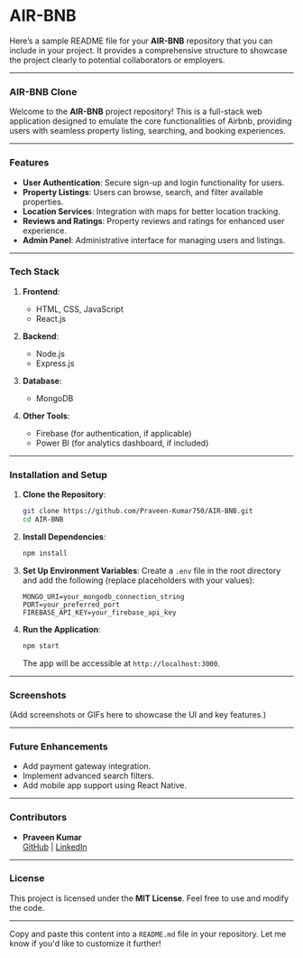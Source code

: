 # AIR-BNB
Here’s a sample README file for your **AIR-BNB** repository that you can include in your project. It provides a comprehensive structure to showcase the project clearly to potential collaborators or employers.

---

### **AIR-BNB Clone**

Welcome to the **AIR-BNB** project repository! This is a full-stack web application designed to emulate the core functionalities of Airbnb, providing users with seamless property listing, searching, and booking experiences.

---

### **Features**
- **User Authentication**: Secure sign-up and login functionality for users.
- **Property Listings**: Users can browse, search, and filter available properties.
- **Location Services**: Integration with maps for better location tracking.
- **Reviews and Ratings**: Property reviews and ratings for enhanced user experience.
- **Admin Panel**: Administrative interface for managing users and listings.

---

### **Tech Stack**
1. **Frontend**:  
   - HTML, CSS, JavaScript  
   - React.js  

2. **Backend**:  
   - Node.js  
   - Express.js  

3. **Database**:  
   - MongoDB  

4. **Other Tools**:  
   - Firebase (for authentication, if applicable)  
   - Power BI (for analytics dashboard, if included)  

---

### **Installation and Setup**

1. **Clone the Repository**:
   ```bash
   git clone https://github.com/Praveen-Kumar750/AIR-BNB.git
   cd AIR-BNB
   ```

2. **Install Dependencies**:
   ```bash
   npm install
   ```

3. **Set Up Environment Variables**:
   Create a `.env` file in the root directory and add the following (replace placeholders with your values):
   ```
   MONGO_URI=your_mongodb_connection_string
   PORT=your_preferred_port
   FIREBASE_API_KEY=your_firebase_api_key
   ```

4. **Run the Application**:
   ```bash
   npm start
   ```
   The app will be accessible at `http://localhost:3000`.

---

### **Screenshots**
(Add screenshots or GIFs here to showcase the UI and key features.)

---

### **Future Enhancements**
- Add payment gateway integration.
- Implement advanced search filters.
- Add mobile app support using React Native.

---

### **Contributors**
- **Praveen Kumar**  
  [GitHub](https://github.com/Praveen-Kumar750) | [LinkedIn](https://linkedin.com/in/praveen-kumar-4a9435254)

---

### **License**
This project is licensed under the **MIT License**. Feel free to use and modify the code.

---

Copy and paste this content into a `README.md` file in your repository. Let me know if you'd like to customize it further!
